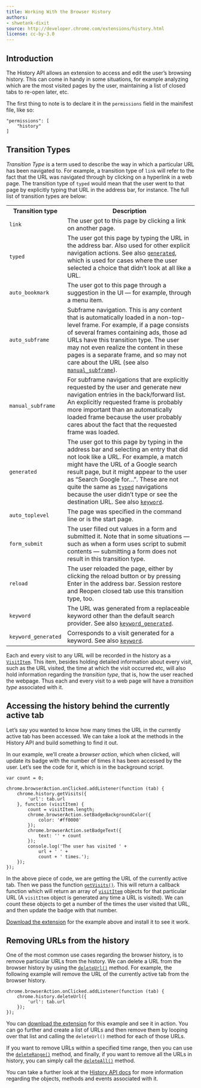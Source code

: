 ```yaml
---
title: Working With the Browser History
authors:
- shwetank-dixit
source: http://developer.chrome.com/extensions/history.html
license: cc-by-3.0
---
```


## Introduction

The History API allows an extension to access and edit the user’s browsing history. This can come in handy in some situations, for example analyzing which are the most visited pages by the user, maintaining a list of closed tabs to re-open later, etc.

The first thing to note is to declare it in the `permissions` field in the mainifest file, like so:

	"permissions": [
		"history"
	]

## Transition Types

_Transition Type_ is a term used to describe the way in which a particular URL has been navigated to. For example, a transition type of `link` will refer to the fact that the URL was navigated through by clicking on a hyperlink in a web page. The transition type of `typed` would mean that the user went to that page by explicitly typing that URL in the address bar, for instance. The full list of transition types are below:

<table>
<tr>
	<th>Transition type</th>
	<th>Description </th>
</tr>
<tr id="tt_link">
	<td><code>link</code></td>
	<td>The user got to this page by clicking a link on another page.</td>
</tr>
<tr id="tt_typed">
	<td><code>typed</code></td>
	<td>The user got this page by typing the URL in the address bar. Also used for other explicit navigation actions. See also <a href="#tt_generated"><code>generated</code></a>, which is used for cases where the user selected a choice that didn’t look at all like a URL.</td>
</tr>
<tr id="tt_auto_bookmark">
	<td><code>auto_bookmark</code></td>
	<td>The user got to this page through a suggestion in the UI — for example, through a menu item.</td>
</tr>
<tr id="tt_auto_subframe">
	<td><code>auto_subframe</code></td>
	<td>Subframe navigation. This is any content that is automatically loaded in a non-top-level frame. For example, if a page consists of several frames containing ads, those ad URLs have this transition type. The user may not even realize the content in these pages is a separate frame, and so may not care about the URL (see also <a href="#tt_manual_subframe"><code>manual_subframe</code></a>).</td>
</tr>
<tr id="tt_manual_subframe">
	<td><code>manual_subframe</code></td>
	<td>For subframe navigations that are explicitly requested by the user and generate new navigation entries in the back/forward list. An explicitly requested frame is probably more important than an automatically loaded frame because the user probably cares about the fact that the requested frame was loaded.</td>
</tr>
<tr id="tt_generated">
	<td><code>generated</code></td>
	<td>The user got to this page by typing in the address bar and selecting an entry that did not look like a URL. For example, a match might have the URL of a Google search result page, but it might appear to the user as “Search Google for…”. These are not quite the same as <a href="#tt_typed"><code>typed</code></a> navigations because the user didn’t type or see the destination URL. See also <a href="#tt_keyword"><code>keyword</code></a>.</td>
</tr>
<tr id="tt_auto_toplevel">
	<td><code>auto_toplevel</code></td>
	<td>The page was specified in the command line or is the start page.</td>
</tr>
<tr id="tt_form_submit">
	<td><code>form_submit</code></td>
	<td>The user filled out values in a form and submitted it. Note that in some situations — such as when a form uses script to submit contents — submitting a form does not result in this transition type.</td>
</tr>
<tr id="tt_reload">
	<td><code>reload</code></td>
	<td>The user reloaded the page, either by clicking the reload button or by pressing Enter in the address bar. Session restore and Reopen closed tab use this transition type, too.</td>
</tr>
<tr id="tt_keyword">
	<td><code>keyword</code></td>
	<td>The URL was generated from a replaceable keyword other than the default search provider.
		See also <a href="#tt_keyword_generated"><code>keyword_generated</code></a>.</td>
</tr>
<tr id="tt_keyword_generated">
	<td><code>keyword_generated</code></td>
	<td>Corresponds to a visit generated for a keyword. See also <a href="#tt_keyword"><code>keyword</code></a>.</td>
</tr>
</table>

Each and every visit to any URL will be recorded in the history as a [`VisitItem`](https://developer.chrome.com/extensions/history#type-VisitItem). This item, besides holding detailed information about every visit, such as the URL visited, the time at which the visit occurred etc, will also hold information regarding the _transition type_, that is, how the user reached the webpage. Thus each and every visit to a web page will have a _transition type_ associated with it.

## Accessing the history behind the currently active tab

Let’s say you wanted to know how many times the URL in the currently active tab has been accessed. We can take a look at the methods in the History API and build something to find it out.

In our example, we’ll create a _browser action_, which when clicked, will update its badge with the number of times it has been accessed by the user. Let’s see the code for it, which is in the background script.

	var count = 0;

	chrome.browserAction.onClicked.addListener(function (tab) {
		chrome.history.getVisits({
			'url': tab.url
		}, function (visitItem) {
			count = visitItem.length;
			chrome.browserAction.setBadgeBackgroundColor({
				color: '#ff0000'
			});
			chrome.browserAction.setBadgeText({
				text: '' + count
			});
			console.log('The user has visited ' +
				url + ' ' +
				count + ' times.');
		});
	});

In the above piece of code, we are getting the URL of the currently active tab. Then we pass the function [`getVisits()`](https://developer.chrome.com/extensions/history#method-getVisits). This will return a callback function which will return an array of [`visitItem`](https://developer.chrome.com/extensions/history#type-VisitItem) objects for that particular URL (A `visitItem` object is generated any time a URL is visited). We can count these objects to get a number of the times the user visited that URL, and then update the badge with that number.

[Download the extension](samples/HistoryAPI-1.nex) for the example above and install it to see it work.

## Removing URLs from the history

One of the most common use cases regarding the browser history, is to remove particular URLs from the history. We can delete a URL from the browser history by using the [`deleteUrl()`](https://developer.chrome.com/extensions/history#method-deleteUrl) method. For example, the following example will remove the URL of the currently active tab from the browser history.

	chrome.browserAction.onClicked.addListener(function (tab) {
		chrome.history.deleteUrl({
			'url': tab.url
		});
	});

You can [download the extension](samples/HistoryAPI-2.nex) for this example and see it in action. You can go further and create a list of URLs and then remove them by looping over that list and calling the `deleteUrl()` method for each of those URLs.

If you want to remove URLs within a specified time range, then you can use the [`deleteRange()`](https://developer.chrome.com/extensions/history#method-deleteRange) method, and finally, if you want to remove all the URLs in history, you can simply call the [`deleteAll()`](https://developer.chrome.com/extensions/history#method-deleteAll) method.

You can take a further look at the [History API docs](https://developer.chrome.com/extensions/history) for more information regarding the objects, methods and events associated with it.
